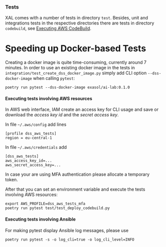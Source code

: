 ### Tests

XAL comes with a number of tests in directory `test`. 
Besides, unit and integrations tests in the respective directories 
there are tests in directory `codebuild`, see [Executing AWS CodeBuild](ci.md#executing-aws-codebuild).  

# Speeding up Docker-based Tests

Creating a docker image is quite time-consuming, currently around 7 minutes. In order to use an existing 
docker image in the tests in `integration/test_create_dss_docker_image.py` 
simply add CLI option `--dss-docker-image` when calling `pytest`:

```shell  
poetry run pytest --dss-docker-image exasol/ai-lab:0.1.0 
```

#### Executing tests involving AWS resources

In AWS web interface, IAM create an access key for CLI usage and save or download the *access key id* and the *secret access key*.

In file `~/.aws/config` add lines

```
[profile dss_aws_tests]
region = eu-central-1
```

In file `~/.aws/credentials` add

```
[dss_aws_tests]
aws_access_key_id=...
aws_secret_access_key=...
```

In case your are using MFA authentication please allocate a temporary token.

After that you can set an environment variable and execute the tests involving AWS resources:

```shell
export AWS_PROFILE=dss_aws_tests_mfa
poetry run pytest test/test_deploy_codebuild.py
```

#### Executing tests involving Ansible

For making pytest display Ansible log messages, please use

```shell
poetry run pytest -s -o log_cli=true -o log_cli_level=INFO
```